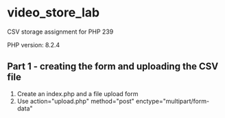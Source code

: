 # video_store_lab
CSV storage assignment for PHP 239

PHP version: 8.2.4

## Part 1 - creating the form and uploading the CSV file
1. Create an index.php and a file upload form
2. Use action="upload.php" method="post" enctype="multipart/form-data"